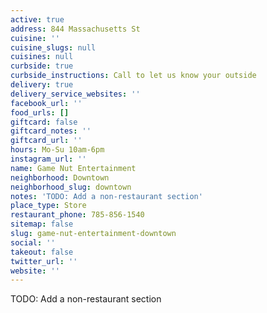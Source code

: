 ```yaml
---
active: true
address: 844 Massachusetts St
cuisine: ''
cuisine_slugs: null
cuisines: null
curbside: true
curbside_instructions: Call to let us know your outside
delivery: true
delivery_service_websites: ''
facebook_url: ''
food_urls: []
giftcard: false
giftcard_notes: ''
giftcard_url: ''
hours: Mo-Su 10am-6pm
instagram_url: ''
name: Game Nut Entertainment
neighborhood: Downtown
neighborhood_slug: downtown
notes: 'TODO: Add a non-restaurant section'
place_type: Store
restaurant_phone: 785-856-1540
sitemap: false
slug: game-nut-entertainment-downtown
social: ''
takeout: false
twitter_url: ''
website: ''
---
```


TODO: Add a non-restaurant section